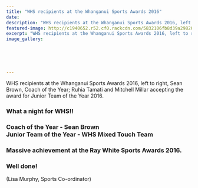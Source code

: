 ```yaml
---
title: "WHS recipients at the Whanganui Sports Awards 2016"
date: 
description: "WHS recipients at the Whanganui Sports Awards 2016, left to right, Sean Brown, Coach of the Year; Ruhia Tamati and Mitchell Millar accepting the award for Junior Team of the Year 2016..."
featured-image: http://c1940652.r52.cf0.rackcdn.com/5832106fb8d39a2982000070/WHS-recipients-of-WU-Sports-awards-2016.jpg
excerpt: "WHS recipients at the Whanganui Sports Awards 2016, left to right, Sean Brown, Coach of the Year; Ruhia Tamati and Mitchell Millar accepting the award for Junior Team of the Year 2016."
image_gallery:
    
    
    
    
    
---
```


<p><span class="fbPhotosPhotoCaption" data-ft="{&quot;tn&quot;:&quot;K&quot;}"><span class="hasCaption">WHS recipients at the Whanganui Sports Awards 2016, left to right, Sean Brown, Coach of the Year; Ruhia Tamati and Mitchell Millar accepting the award for Junior Team of the Year 2016.</span></span></p>
<h3><span id="fbPhotoSnowliftCaption" class="fbPhotosPhotoCaption" data-ft="{&quot;tn&quot;:&quot;K&quot;}"><span class="hasCaption">What a night for WHS!!&nbsp;</span></span><strong><span id="fbPhotoSnowliftCaption" class="fbPhotosPhotoCaption" data-ft="{&quot;tn&quot;:&quot;K&quot;}"><span class="hasCaption"><br /></span></span></strong></h3>
<h3><strong><span id="fbPhotoSnowliftCaption" class="fbPhotosPhotoCaption" data-ft="{&quot;tn&quot;:&quot;K&quot;}"><span class="hasCaption">Coach of the Year - Sean Brown&nbsp;<br />Junior Team of the Year - WHS Mixed Touch Team</span></span></strong></h3>
<h3><span id="fbPhotoSnowliftCaption" class="fbPhotosPhotoCaption" data-ft="{&quot;tn&quot;:&quot;K&quot;}"><span class="hasCaption">Massive achievement at the Ray White Sports Awards 2016.&nbsp;</span></span><strong><span id="fbPhotoSnowliftCaption" class="fbPhotosPhotoCaption" data-ft="{&quot;tn&quot;:&quot;K&quot;}"><span class="hasCaption"><br /></span></span></strong></h3>
<h3><strong><span id="fbPhotoSnowliftCaption" class="fbPhotosPhotoCaption" data-ft="{&quot;tn&quot;:&quot;K&quot;}"><span class="hasCaption">Well done!</span></span><span id="fbPhotoSnowliftTagList" class="fbPhotoTagList"><span class="fcg">&nbsp;</span></span></strong></h3>
<p><span class="fbPhotoTagList"><span class="fcg">(Lisa Murphy, Sports Co-ordinator)</span></span></p>


